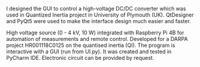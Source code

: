 I designed the GUI to control a high-voltage DC/DC converter which was used in Quantized Inertia project in University of Plymouth (UK). QtDesigner and PyQt5 were used to make the interface design much easier and faster.    

High voltage source (0 - 4 kV, 10 W) integrated with Raspberry Pi 4B for automation of measurements and remote control.
Developed for a DARPA project HR001118C0125 on the quantised inertia (QI).
The program is interactive with a GUI (run from UI.py).
It was created and tested in PyCharm IDE.
Electronic circuit can be provided by request.

